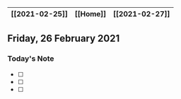 | [[2021-02-25]] | [[Home]] | [[2021-02-27]] |
| :------------: | :------: | :------------: |

## Friday, 26 February 2021


### Today's Note

- [ ] 
- [ ] 
- [ ] 